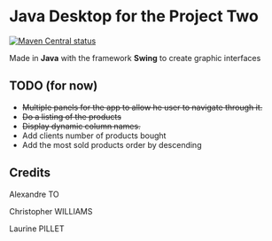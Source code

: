 # Java Desktop for the Project Two

[![Maven Central status](https://img.shields.io/maven-central/v/com.atlassian.commonmark/commonmark.svg)](https://search.maven.org/#search%7Cga%7C1%7Cg%3A%22com.atlassian.commonmark%22)

Made in **Java** with the framework **Swing** to create graphic interfaces

## TODO (for now)

- ~~Multiple panels for the app to allow he user to navigate through it.~~
- ~~Do a listing of the products~~
- ~~Display dynamic column names.~~
- Add clients number of products bought
- Add the most sold products order by descending

## Credits

Alexandre TO

Christopher WILLIAMS

Laurine PILLET
